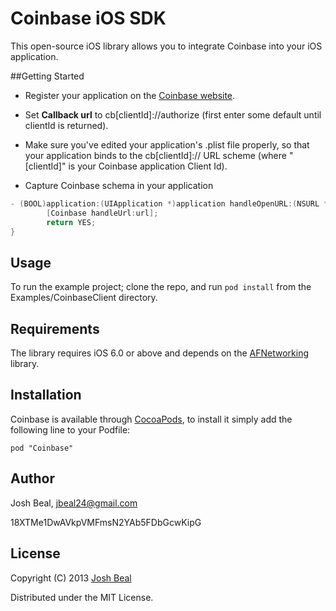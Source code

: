 # Coinbase iOS SDK

This open-source iOS library allows you to integrate Coinbase into your iOS application.

##Getting Started

* Register your application on the [Coinbase website](https://coinbase.com/oauth/applications).

* Set **Callback url** to cb\[clientId\]://authorize (first enter some default until clientId is returned).

* Make sure you've edited your application's .plist file properly, so that your application binds to the cb\[clientId\]:// URL scheme (where "\[clientId\]" is your Coinbase application Client Id).

* Capture Coinbase schema in your application
``` objective-c
- (BOOL)application:(UIApplication *)application handleOpenURL:(NSURL *)url {
    	[Coinbase handleUrl:url];
    	return YES;
}
```

## Usage

To run the example project; clone the repo, and run `pod install` from the Examples/CoinbaseClient directory.

## Requirements

The library requires iOS 6.0 or above and depends on the [AFNetworking](https://github.com/AFNetworking/AFNetworking) library.

## Installation

Coinbase is available through [CocoaPods](http://cocoapods.org), to install
it simply add the following line to your Podfile:

    pod "Coinbase"

## Author

Josh Beal, jbeal24@gmail.com

18XTMe1DwAVkpVMFmsN2YAb5FDbGcwKipG

## License

Copyright (C) 2013 [Josh Beal](https://github.com/joshbeal/)

Distributed under the MIT License.

